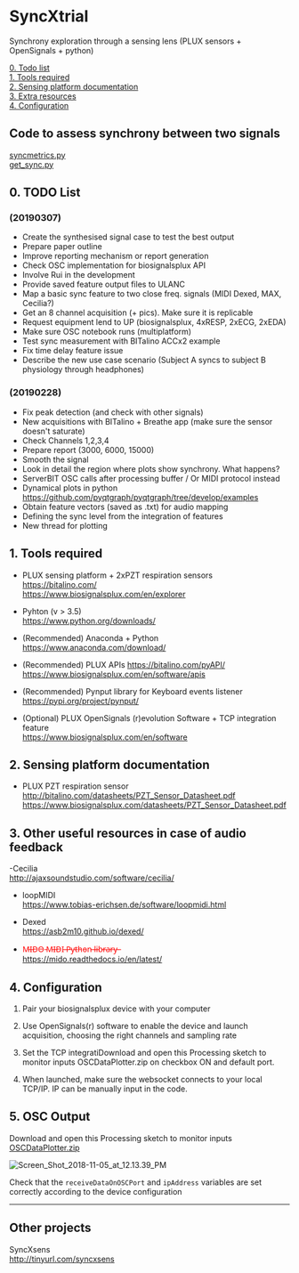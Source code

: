 # SyncXtrial
Synchrony exploration through a sensing lens (PLUX sensors + OpenSignals + python)

[0. Todo list](#todo)  
[1. Tools required](#prereq)  
[2. Sensing platform documentation](#docs)  
[3. Extra resources](#resrc)  
[4. Configuration](#config)  

##  Code to assess synchrony between two signals <a name="syncassess"></a>
[syncmetrics.py](./src/sync_assess.py)  
[get_sync.py](./src/sync_assess.py)  

##  0. TODO List<a name="todo"></a>

### (20190307)
- Create the synthesised signal case to test the best output  
- Prepare paper outline  
- Improve reporting mechanism or report generation 
- Check OSC implementation for biosignalsplux API  
- Involve Rui in the development 
- Provide saved feature output files to ULANC 
- Map a basic sync feature to two close freq. signals (MIDI Dexed, MAX, Cecilia?)
- Get an 8 channel acquisition (+ pics). Make sure it is replicable  
- Request equipment lend to UP (biosignalsplux, 4xRESP, 2xECG, 2xEDA)  
- Make sure OSC notebook runs (multiplatform)  
- Test sync measurement with BITalino ACCx2 example
- Fix time delay feature issue  
- Describe the new use case scenario (Subject A syncs to subject B physiology through headphones)

### (20190228)
- Fix peak detection (and check with other signals)  
- New acquisitions with BITalino + Breathe app (make sure the sensor doesn't saturate)  
- Check Channels 1,2,3,4
- Prepare report (3000, 6000, 15000)
- Smooth the signal 
- Look in detail the region where plots show synchrony. What happens?  
- ServerBIT OSC calls after processing buffer / Or MIDI protocol instead
- Dynamical plots in python https://github.com/pyqtgraph/pyqtgraph/tree/develop/examples  
- Obtain feature vectors (saved as .txt) for audio mapping 
- Defining the sync level from the integration of features  
- New thread for plotting  


##  1. Tools required <a name="prereq"></a>
- PLUX sensing platform + 2xPZT respiration sensors  
https://bitalino.com/  
https://www.biosignalsplux.com/en/explorer

- Pyhton (v > 3.5)  
https://www.python.org/downloads/

- (Recommended) Anaconda + Python  
 https://www.anaconda.com/download/

- (Recommended) PLUX APIs 
https://bitalino.com/pyAPI/  
https://www.biosignalsplux.com/en/software/apis  

- (Recommended) Pynput library for Keyboard events listener  
https://pypi.org/project/pynput/  

- (Optional) PLUX OpenSignals (r)evolution Software + TCP integration feature   
https://www.biosignalsplux.com/en/software  

##  2. Sensing platform documentation <a name="docs"></a>
- PLUX PZT respiration sensor  
http://bitalino.com/datasheets/PZT_Sensor_Datasheet.pdf  
https://www.biosignalsplux.com/datasheets/PZT_Sensor_Datasheet.pdf

##  3. Other useful resources in case of audio feedback<a name="resrc"></a>  
-Cecilia   
http://ajaxsoundstudio.com/software/cecilia/  

- loopMIDI  
https://www.tobias-erichsen.de/software/loopmidi.html

- Dexed  
https://asb2m10.github.io/dexed/

- <span style="color:red">M̵I̵D̵O̵ ̵M̵I̵D̵I̵ ̵P̵y̵t̵h̵o̵n̵ ̵l̵i̵b̵r̵a̵r̵y̵ ̵ </span>  
https://mido.readthedocs.io/en/latest/

##  4. Configuration <a name="config"></a>  
1. Pair your biosignalsplux device with your computer

2. Use OpenSignals(r) software to enable the device and launch acquisition, choosing the right channels and sampling rate

3. Set the TCP integratiDownload and open this Processing sketch to monitor inputs
OSCDataPlotter.zip
on checkbox ON and default port. 

4. When launched, make sure the websocket connects to your local TCP/IP. IP can be manually input in the code.

##  5. OSC Output <a name="osc"></a>  
Download and open this Processing sketch to monitor inputs
[OSCDataPlotter.zip](https://gitlab.com/weselle/riot-serverbit/uploads/1a2d9ec4d86e649aac9a0268e8c3ce8d/OSCDataPlotter.zip)

![Screen_Shot_2018-11-05_at_12.13.39_PM](https://gitlab.com/weselle/riot-serverbit/uploads/0890fb9607a513424bfab356f1c140ad/Screen_Shot_2018-11-05_at_12.13.39_PM.png)

Check that the `receiveDataOnOSCPort` and `ipAddress` variables are set correctly according to the device configuration

***

##  Other projects
SyncXsens  
http://tinyurl.com/syncxsens  
